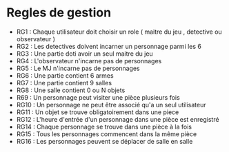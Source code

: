 # Regles de gestion 

- RG1 : Chaque utilisateur doit choisir un role ( maitre du jeu , detective ou observateur )
- RG2 : Les detectives doivent incarner un personnage parmi les 6
- RG3 : Une partie doti avoir un seul maitre du jeu
- RG4 : L'observateur n'incarne pas de personnages
- RG5 : Le MJ n'incarne pas de personnages
- RG6 : Une partie contient 6 armes
- RG7 : Une partie contient 9 salles
- RG8 : Une salle contient 0 ou N objets
- R69 : Un personnage peut visiter une pièce plusieurs fois
- RG10 : Un personnage ne peut être associé qu'a un seul utilisateur
- RG11 : Un objet se trouve obligatoirement dans une piece
- RG12 : L'heure d'entrée d'un personnage dans une pièce est enregistré
- RG14 : Chaque personnage se trouve dans une pièce à la fois
- RG15 : Tous les personnages commencent dans la même pièce
- RG16 : Les personnages peuvent se déplacer de salle en salle
